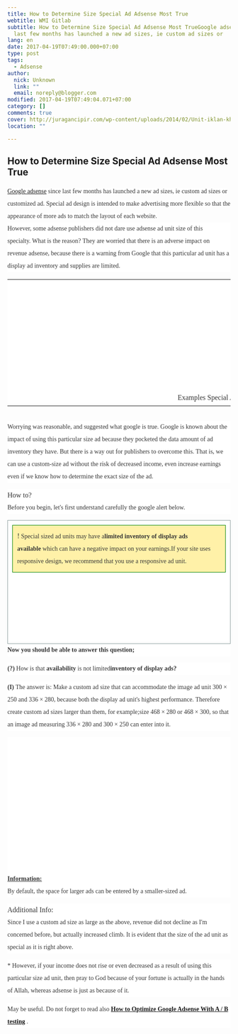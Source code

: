 ```yaml
---
title: How to Determine Size Special Ad Adsense Most True
webtitle: WMI Gitlab
subtitle: How to Determine Size Special Ad Adsense Most TrueGoogle adsense since
  last few months has launched a new ad sizes, ie custom ad sizes or
lang: en
date: 2017-04-19T07:49:00.000+07:00
type: post
tags:
  - Adsense
author:
  nick: Unknown
  link: ""
  email: noreply@blogger.com
modified: 2017-04-19T07:49:04.071+07:00
category: []
comments: true
cover: http://juragancipir.com/wp-content/uploads/2014/02/Unit-iklan-khusus.png
location: ""

---
```


<div dir="ltr" style="text-align: left;" trbidi="on"><h2>How to Determine Size Special Ad Adsense Most True</h2><div><span class="notranslate"><span class="notranslate" style="background-color: white; color: #353535; font-family: &quot;merriweather&quot; , &quot;times new roman&quot; , &quot;times&quot; , serif; line-height: 28px;"><a href="http://www.webmanajemen.com/p/search.html?q=Adsense" target="_blank" rel="noopener noreferer nofollow">Google adsense</a> since last few months has launched a new ad sizes, ie custom ad sizes or customized ad.</span><span style="background-color: white; color: #353535; font-family: &quot;merriweather&quot; , &quot;times new roman&quot; , &quot;times&quot; , serif; line-height: 28px;">&nbsp;</span><span class="notranslate" style="background-color: white; color: #353535; font-family: &quot;merriweather&quot; , &quot;times new roman&quot; , &quot;times&quot; , serif; line-height: 28px;">Special ad design is intended to make advertising more flexible so that the appearance of more ads to match the layout of each website.</span><span style="background-color: white; color: #353535; font-family: &quot;merriweather&quot; , &quot;times new roman&quot; , &quot;times&quot; , serif; line-height: 28px;"></span></span><br><div style="background-color: white; color: #353535; font-family: Merriweather, 'Times New Roman', Times, serif; line-height: 28px; margin-bottom: 1em; padding: 0px;"><span class="notranslate"><span class="notranslate">However, some adsense publishers did not dare use adsense ad unit size of this specialty.</span>&nbsp;<span class="notranslate">What is the reason?</span>&nbsp;<span class="notranslate">They are worried that there is an adverse impact on revenue adsense, because there is a warning from Google that this particular ad unit has a display ad inventory and supplies are limited.</span></span></div><span class="notranslate"><table cellpadding="0" cellspacing="0" class="amp-wp-inline-e8473eaef17a742db2044c0d823a7b28" style="background-color: white; color: #353535; font-family: Merriweather, 'Times New Roman', Times, serif; line-height: 28px; margin-left: auto; margin-right: auto; text-align: center;"><tbody><tr><td class="amp-wp-inline-2f0158eb062d1ac553a7edcb8a744628"><amp-img class="amp-wp-enforced-sizes i-amphtml-element i-amphtml-layout-responsive i-amphtml-layout-size-defined i-amphtml-layout" height="240" sizes="(min-width: 400px) 400px, 100vw" src="http://juragancipir.com/wp-content/uploads/2014/02/Unit-iklan-khusus.png" style="display: block; margin: 0px auto; max-width: 100%; overflow: hidden !important; position: relative; width: 100vw;" width="400"><i-amphtml-sizer style="display: block; padding-top: 216px;"></i-amphtml-sizer><img class="i-amphtml-fill-content i-amphtml-replaced-content" src="http://juragancipir.com/wp-content/uploads/2014/02/Unit-iklan-khusus.png" style="border: none !important; bottom: 0px; display: block; height: 1px; left: 0px; margin: auto; min-height: 100%; min-width: 100%; padding: 0px !important; position: absolute; right: 0px; top: 0px; width: 1px;"></amp-img><br><div class="quads-location quads-ad4" id="quads-ad4"></div></td></tr><tr><td class="amp-wp-inline-2f0158eb062d1ac553a7edcb8a744628"><span class="notranslate">Examples Special Ad Unit Sizes</span></td></tr></tbody></table></span><br><div style="background-color: white; color: #353535; font-family: Merriweather, 'Times New Roman', Times, serif; line-height: 28px; margin-bottom: 1em; padding: 0px;"><span class="notranslate"><span class="notranslate">Worrying was reasonable, and suggested what google is true.</span>&nbsp;<span class="notranslate">Google is known about the impact of using this particular size ad because they pocketed the data amount of ad inventory they have.</span>&nbsp;<span class="notranslate">But there is a way out for publishers to overcome this.</span>&nbsp;<span class="notranslate">That is, we can use a custom-size ad without the risk of decreased income, even increase earnings even if we know how to determine the exact size of the ad.</span></span></div><span class="notranslate"></span><div style="background-color: white; color: #353535; font-family: Merriweather, 'Times New Roman', Times, serif; line-height: 28px; margin-bottom: 1em; padding: 0px;"><span class="notranslate"><span class="notranslate"><span class="amp-wp-inline-e83b3001d8045eddbc5ff9e9b885e24e" style="font-size: medium;">How to?</span></span></span><br><span class="notranslate"><span class="notranslate">Before you begin, let's first understand carefully the google alert below.</span></span></div><span class="notranslate"><div class="amp-wp-inline-165f5b8a45498fa4b986c418550f3ff5" style="background-color: white; border: 1px solid rgb(138, 155, 155); color: #353535; font-family: Merriweather, 'Times New Roman', Times, serif; line-height: 28px; padding: 10px;"><div class="amp-wp-inline-bcad458266bf6d698f4032ea222f151a" style="background-color: #fff1a8; border: 1px ridge rgb(0, 128, 0); padding: 10px;"><span class="notranslate"><span class="amp-wp-inline-e83b3001d8045eddbc5ff9e9b885e24e" style="font-size: medium;">!</span></span>&nbsp;<span class="notranslate">Special sized ad units may have a<b>limited inventory of display ads available</b>&nbsp;which can have a negative impact on your earnings.</span><span class="notranslate">If your site uses responsive design, we recommend that you use a responsive ad unit.</span></div><div style="margin-bottom: 1em; padding: 0px;"></div><div class="amp-wp-inline-4e7cf9905a12cc7ecb45883ae68f08db" style="clear: both; text-align: center;"><amp-img class="amp-wp-enforced-sizes i-amphtml-element i-amphtml-layout-responsive i-amphtml-layout-size-defined i-amphtml-layout" height="178" sizes="(min-width: 400px) 400px, 100vw" src="http://juragancipir.com/wp-content/uploads/2014/02/Unit-iklan-khusus-1.jpg" style="display: block; margin: 0px auto; max-width: 100%; overflow: hidden !important; position: relative; width: 100vw;" width="400"><i-amphtml-sizer style="display: block; padding-top: 136.15625px;"></i-amphtml-sizer><img class="i-amphtml-fill-content i-amphtml-replaced-content" src="http://juragancipir.com/wp-content/uploads/2014/02/Unit-iklan-khusus-1.jpg" style="border: none !important; bottom: 0px; display: block; height: 1px; left: 0px; margin: auto; min-height: 100%; min-width: 100%; padding: 0px !important; position: absolute; right: 0px; top: 0px; width: 1px;"></amp-img></div></div><div style="background-color: white; color: #353535; font-family: Merriweather, 'Times New Roman', Times, serif; line-height: 28px; margin-bottom: 1em; padding: 0px;"><span class="notranslate"><b>Now you should be able to answer this question;</b></span></div><div class="quads-location quads-ad2" id="quads-ad2" style="background-color: white; color: #353535; font-family: Merriweather, 'Times New Roman', Times, serif; line-height: 28px;"></div><div style="background-color: white; color: #353535; font-family: Merriweather, 'Times New Roman', Times, serif; line-height: 28px; margin-bottom: 1em; padding: 0px;"><span class="notranslate"><b>(?)</b>&nbsp;How is that&nbsp;<b>availability</b>&nbsp;is not limited<b>inventory of display ads?</b></span></div><div style="background-color: white; color: #353535; font-family: Merriweather, 'Times New Roman', Times, serif; line-height: 28px; margin-bottom: 1em; padding: 0px;"><span class="notranslate"><b>(I)</b>&nbsp;The answer is: Make a custom ad size that can accommodate the image ad unit 300 × 250 and 336 × 280, because both the display ad unit's highest performance.</span>&nbsp;<span class="notranslate">Therefore create custom ad sizes larger than them, for example;</span><span class="notranslate">size 468 × 280 or 468 × 300, so that an image ad measuring 336 × 280 and 300 × 250 can enter into it.</span></div><div class="amp-wp-inline-4e7cf9905a12cc7ecb45883ae68f08db" style="background-color: white; clear: both; color: #353535; font-family: Merriweather, 'Times New Roman', Times, serif; line-height: 28px; text-align: center;"><amp-img class="amp-wp-enforced-sizes i-amphtml-element i-amphtml-layout-responsive i-amphtml-layout-size-defined i-amphtml-layout" height="373" sizes="(min-width: 400px) 400px, 100vw" src="http://juragancipir.com/wp-content/uploads/2014/02/Unit-iklan-khusus-2.jpg" style="display: block; margin: 0px auto; max-width: 100%; overflow: hidden !important; position: relative; width: 100vw;" width="400"><i-amphtml-sizer style="display: block; padding-top: 305.859375px;"></i-amphtml-sizer><img class="i-amphtml-fill-content i-amphtml-replaced-content" src="http://juragancipir.com/wp-content/uploads/2014/02/Unit-iklan-khusus-2.jpg" style="border: none !important; bottom: 0px; display: block; height: 1px; left: 0px; margin: auto; min-height: 100%; min-width: 100%; padding: 0px !important; position: absolute; right: 0px; top: 0px; width: 1px;"></amp-img></div><div style="background-color: white; color: #353535; font-family: Merriweather, 'Times New Roman', Times, serif; line-height: 28px; margin-bottom: 1em; padding: 0px;"><span class="notranslate"><u><b>Information:</b></u></span><br><span class="notranslate">By default, the space for larger ads can be entered by a smaller-sized ad.</span></div><div style="background-color: white; color: #353535; font-family: Merriweather, 'Times New Roman', Times, serif; line-height: 28px; margin-bottom: 1em; padding: 0px;"><span class="notranslate"><span class="amp-wp-inline-e83b3001d8045eddbc5ff9e9b885e24e" style="font-size: medium;">Additional Info:</span></span><br><span class="notranslate">Since I use a custom ad size as large as the above, revenue did not decline as I'm concerned before, but actually increased climb.</span>&nbsp;<span class="notranslate">It is evident that the size of the ad unit as special as it is right above.</span></div><div style="background-color: white; color: #353535; font-family: Merriweather, 'Times New Roman', Times, serif; line-height: 28px; margin-bottom: 1em; padding: 0px;"><span class="notranslate">* However, if your income does not rise or even decreased as a result of using this particular size ad unit, then pray to God because of your fortune is actually in the hands of Allah, whereas adsense is just as because of it.</span></div><div style="background-color: white; color: #353535; font-family: Merriweather, 'Times New Roman', Times, serif; line-height: 28px; margin-bottom: 1em; padding: 0px;"><span class="notranslate">May be useful.</span>&nbsp;<span class="notranslate">Do not forget to read also&nbsp;<b><a href="http://google.at/search?q=How%20to%20Optimize%20Google%20Adsense%20With%20A%20/%20B%20testing" target="_blank" rel="noopener noreferer nofollow">How to Optimize Google Adsense With A / B testing</a></b>&nbsp;.</span></div></span></div></div>